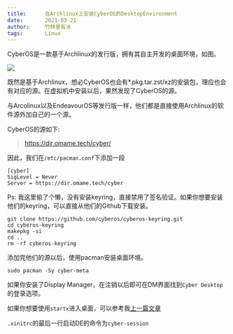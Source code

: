 ```yaml
---
title:      在Archlinux上安装CyberOS的DesktopEnvironment
date:       2021-03-21
author:     竹林里有冰
tags:       Linux
---
```


CyberOS是一款基于Archlinux的发行版，拥有其自主开发的桌面环境，如图。

![](https://storage.zhullyb.top/PicBed/CyberOS.png?raw)

既然是基于Archlinux，想必CyberOS也会有*.pkg.tar.zst/xz的安装包，理应也会有对应的源。在虚拟机中安装以后，果然发现了CyberOS的源。

与Arcolinux以及EndeavourOS等发行版一样，他们都是直接使用Archlinux的软件源外加自己的一个源。

CyberOS的源如下: 

> https://dir.omame.tech/cyber/

因此，我们在```/etc/pacman.conf```下添加一段

```
[cyber]
SigLevel = Never
Server = https://dir.omame.tech/cyber
```

Ps: 我这里偷了个懒，没有安装keyring，直接禁用了签名验证。如果你想要安装他们的keyring，可以直接从他们的Github下载安装。

```shell
git clone https://github.com/cyberos/cyberos-keyring.git
cd cyberos-keyring
makepkg -si
cd ..
rm -rf cyberos-keyring
```

添加完他们的源以后，使用pacman安装桌面环境。

```shell
sudo pacman -Sy cyber-meta
```

如果你安装了Display Manager，在注销以后即可在DM界面找到```Cyber Desktop```的登录选项。

如果你想要使用```startx```进入桌面，可以参考我[上一篇文章](/2021/03/14/lets-fuck-dm-and-use-startx/)

```.xinitrc```的最后一行启动DE的命令为```cyber-session```
